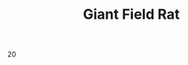 ---
title: Giant Field Rat

description: A human sized brown or gray rat
Layout: role

introduction: Squeak! You are a Giant Field Rat, and you love grain. In fact, you love grain so much, you will seek it out anywhere there is any. You are not aggressive, and will only attack in defense of yourself or another rat. You love to stay in your group and eat. 

motivation: To eat grain and nest

tactics: Will tend to stay grouped together and fight as a group rather than individuals, will not attack unless attacked first. Defensive.

movement: Wondering, Drawn toward food source, tend to stay together

speech: Animal Squeaks

body: 20

weapons: Claws/ Longsword
damage: 3 Disease
 
abilities: >
  - Rip from Pin/ BInd
  - Ability to Heal x2- On a TEN count [one I feed, two I feed, etc...] a Giant Field Rat can heal if there is a food source available [Food sources include, Plot designated garbage dumps, other Plot designated feeding areas, grain piles, etc.]
  - Dodge x1


costuming: Brown or Gray Tabard, Rat Mask, Rat Tail

props: Rat Tail for Treasure


---